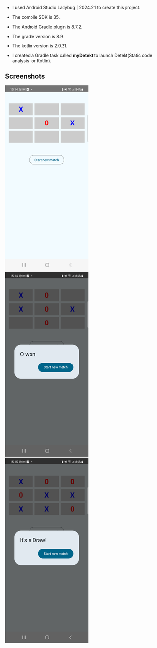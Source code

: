 
* I used Android Studio Ladybug | 2024.2.1 to create this project.
* The compile SDK is 35.
* The Android Gradle plugin is 8.7.2.
* The gradle version is 8.9.
* The kotlin version is 2.0.21.

* I created a Gradle task called **myDetekt** to launch Detekt(Static code analysis for Kotlin).

## Screenshots

<img src="screenshots/Screenshot_20241107_151437.png" height="600" width="270" />
<img src="screenshots/Screenshot_20241107_151507.png" height="600" width="270" />
<img src="screenshots/Screenshot_20241107_151539.png" height="600" width="270" />

